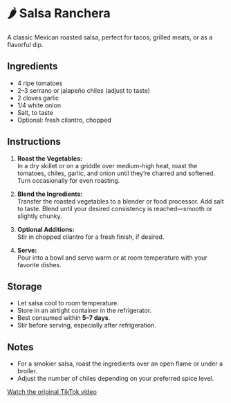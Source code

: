 # 🌶️ Salsa Ranchera

A classic Mexican roasted salsa, perfect for tacos, grilled meats, or as a flavorful dip.

## Ingredients

- 4 ripe tomatoes
- 2–3 serrano or jalapeño chiles (adjust to taste)
- 2 cloves garlic
- 1/4 white onion
- Salt, to taste
- Optional: fresh cilantro, chopped

## Instructions

1. **Roast the Vegetables:**  
   In a dry skillet or on a griddle over medium-high heat, roast the tomatoes, chiles, garlic, and onion until they’re charred and softened. Turn occasionally for even roasting.

2. **Blend the Ingredients:**  
   Transfer the roasted vegetables to a blender or food processor. Add salt to taste. Blend until your desired consistency is reached—smooth or slightly chunky.

3. **Optional Additions:**  
   Stir in chopped cilantro for a fresh finish, if desired.

4. **Serve:**  
   Pour into a bowl and serve warm or at room temperature with your favorite dishes.

## Storage

- Let salsa cool to room temperature.
- Store in an airtight container in the refrigerator.
- Best consumed within **5–7 days**.
- Stir before serving, especially after refrigeration.

## Notes

- For a smokier salsa, roast the ingredients over an open flame or under a broiler.
- Adjust the number of chiles depending on your preferred spice level.

[Watch the original TikTok video](https://www.tiktok.com/@elmas.salsa55/video/7415762303825595654?lang=en)
